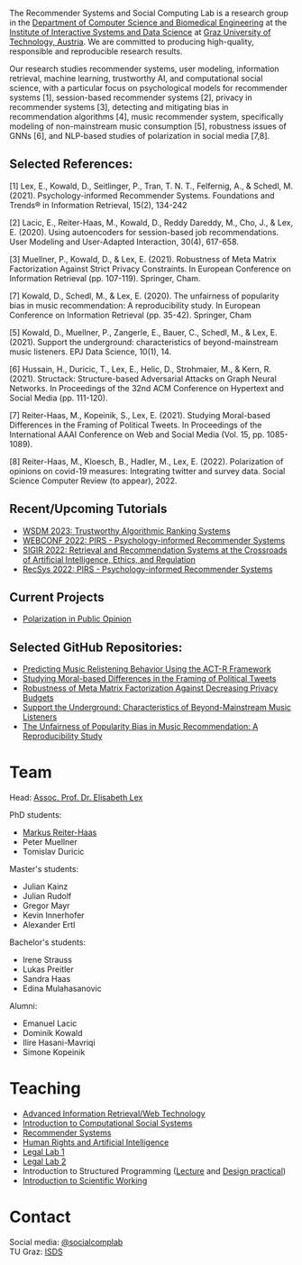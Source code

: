 The Recommender Systems and Social Computing Lab is a research group in the [Department of Computer Science and Biomedical Engineering](https://www.tugraz.at/fakultaeten/csbme/home/) at the [Institute of Interactive Systems and Data Science](https://www.tugraz.at/institutes/isds/home/) at [Graz University of Technology, Austria](https://www.tugraz.at/). We are committed to producing high-quality, responsible and reproducible research results.

Our research studies recommender systems, user modeling, information retrieval, machine learning, trustworthy AI, and computational social science, with a particular focus on psychological models for recommender systems [1], session-based recommender systems [2], privacy in recommender systems [3], detecting and mitigating bias in recommendation algorithms [4], music recommender system, specifically modeling of non-mainstream music consumption [5], robustness issues of GNNs [6], and NLP-based studies of polarization in social media [7,8].

## Selected References:

[1] Lex, E., Kowald, D., Seitlinger, P., Tran, T. N. T., Felfernig, A., & Schedl, M. (2021). Psychology-informed Recommender Systems. Foundations and Trends® in Information Retrieval, 15(2), 134-242

[2] Lacic, E., Reiter-Haas, M., Kowald, D., Reddy Dareddy, M., Cho, J., & Lex, E. (2020). Using autoencoders for session-based job recommendations. User Modeling and User-Adapted Interaction, 30(4), 617-658.

[3] Muellner, P., Kowald, D., & Lex, E. (2021). Robustness of Meta Matrix Factorization Against Strict Privacy Constraints. In European Conference on Information Retrieval (pp. 107-119). Springer, Cham.

[7] Kowald, D., Schedl, M., & Lex, E. (2020). The unfairness of popularity bias in music recommendation: A reproducibility study. In European Conference on Information Retrieval (pp. 35-42). Springer, Cham

[5] Kowald, D., Muellner, P., Zangerle, E., Bauer, C., Schedl, M., & Lex, E. (2021). Support the underground: characteristics of beyond-mainstream music listeners. EPJ Data Science, 10(1), 14.

[6] Hussain, H., Duricic, T., Lex, E., Helic, D., Strohmaier, M., & Kern, R. (2021). Structack: Structure-based Adversarial Attacks on Graph Neural Networks. In Proceedings of the 32nd ACM Conference on Hypertext and Social Media (pp. 111-120).

[7] Reiter-Haas, M., Kopeinik, S., Lex, E. (2021). Studying Moral-based Differences in the Framing of Political Tweets. In Proceedings of the International AAAI Conference on Web and Social Media (Vol. 15, pp. 1085-1089).

[8] Reiter-Haas, M., Kloesch, B., Hadler, M., Lex, E. (2022). Polarization of opinions on covid-19 measures: Integrating twitter and survey data. Social Science Computer Review (to appear), 2022.

## Recent/Upcoming Tutorials

- [WSDM 2023: Trustworthy Algorithmic Ranking Systems](https://socialcomplab.github.io/Trustworthy-ARS-Tutorial-WSDM22/)
- [WEBCONF 2022: PIRS - Psychology-informed Recommender Systems](https://socialcomplab.github.io/pirs-psychology-informed-recsys/)
- [SIGIR 2022: Retrieval and Recommendation Systems at the Crossroads of Artificial Intelligence, Ethics, and Regulation](https://socialcomplab.github.io/Retrieval-RecSys-AI-Ethics-Regulation-Tutorial-SIGIR22/)
- [RecSys 2022: PIRS - Psychology-informed Recommender Systems](https://socialcomplab.github.io/pirs-psychology-informed-recsys/)

## Current Projects
- [Polarization in Public Opinion](https://socialcomplab.github.io/polarization/)

## Selected GitHub Repositories:
- [Predicting Music Relistening Behavior Using the ACT-R Framework](https://github.com/socialcomplab/recsys21-relistening-actr)
- [Studying Moral-based Differences in the Framing of Political Tweets](https://github.com/socialcomplab/icwsm21-framing)
- [Robustness of Meta Matrix Factorization Against Decreasing Privacy Budgets](https://github.com/socialcomplab/RobustnessOfMetaMF)
- [Support the Underground: Characteristics of Beyond-Mainstream Music Listeners](https://github.com/socialcomplab/supporttheunderground)
- [The Unfairness of Popularity Bias in Music Recommendation: A Reproducibility Study](https://github.com/socialcomplab/LFM1b-analyses)

# Team

Head: [Assoc. Prof. Dr. Elisabeth Lex](https://elisabethlex.info/)

PhD students:
- [Markus Reiter-Haas](https://iseratho.github.io/)
- Peter Muellner
- Tomislav Duricic

Master's students:
- Julian Kainz
- Julian Rudolf
- Gregor Mayr
- Kevin Innerhofer
- Alexander Ertl

Bachelor's students:
- Irene Strauss
- Lukas Preitler
- Sandra Haas
- Edina Mulahasanovic

Alumni:
- Emanuel Lacic
- Dominik Kowald
- Ilire Hasani-Mavriqi
- Simone Kopeinik

# Teaching

- [Advanced Information Retrieval/Web Technology](https://online.tugraz.at/tug_online/pl/ui/$ctx/LV.edit?clvnr=346944) 
- [Introduction to Computational Social Systems](https://online.tugraz.at/tug_online/pl/ui/$ctx;design=pl;header=max;lang=en/wbLv.wbShowLVDetail?pStpSpNr=263165)
- [Recommender Systems](https://online.tugraz.at/tug_online/wbLv.wbShowLVDetail?pStpSpNr=254321)
- [Human Rights and Artificial Intelligence](https://online.tugraz.at/tug_online/wbLv.wbShowLVDetail?pStpSpNr=262129)
- [Legal Lab 1](https://online.tugraz.at/tug_online/wbLv.wbShowLVDetail?pStpSpNr=263168)
- [Legal Lab 2](https://online.tugraz.at/tug_online/wbLv.wbShowLVDetail?pStpSpNr=263168)
- Introduction to Structured Programming ([Lecture](https://online.tugraz.at/tug_online/wbLv.wbShowLVDetail?pStpSpNr=259446) and [Design practical](https://online.tugraz.at/tug_online/wbLv.wbShowLVDetail?pStpSpNr=260630))
- [Introduction to Scientific Working](https://online.tugraz.at/tug_online/pl/ui/$ctx/LV.edit?clvnr=336889)

# Contact

Social media: [@socialcomplab](https://twitter.com/socialcomplab)  
TU Graz: [ISDS](https://www.tugraz.at/institute/isds/research/research-groups/social-computing/)
